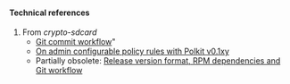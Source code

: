 #### Technical references
1. From *crypto-sdcard*
   * [Git commit workflow](https://github.com/Olf0/crypto-sdcard/wiki/Git-commit-workflow)"
   * [On admin configurable policy rules with Polkit v0.1xy](https://github.com/Olf0/crypto-sdcard/blob/master/On-Polkit.md)
   * Partially obsolete: [Release version format, RPM dependencies and Git workflow](https://github.com/Olf0/crypto-sdcard/blob/master/RPM-dependencies_Git-workflow.md)
